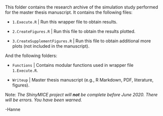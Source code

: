 This folder contains the research archive of the simulation study performed for the master thesis manuscript. It contains the following files:

- `1.Execute.R` | Run this wrapper file to obtain results.

- `2.CreateFigures.R` | Run this file to obtain the results plotted.

- `3.CreateSupplementFigures.R` | Run this file to obtain additional more plots (not included in the manuscript).



And the following folders:

- `Functions` | Contains modular functions used in wrapper file `1.Execute.R`.

- `Writeup` | Master thesis manuscript (e.g., R Markdown, PDF, literature, figures).



Note: *The ShinyMICE project will **not** be complete before June 2020. There will be errors. You have been warned.*

-Hanne